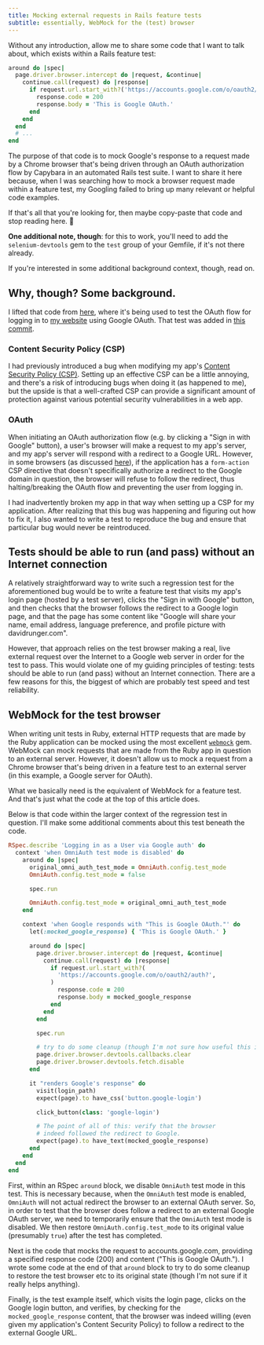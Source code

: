 ```yaml
---
title: Mocking external requests in Rails feature tests
subtitle: essentially, WebMock for the (test) browser
---
```


Without any introduction, allow me to share some code that I want to talk about, which exists within
a Rails feature test:

```rb
around do |spec|
  page.driver.browser.intercept do |request, &continue|
    continue.call(request) do |response|
      if request.url.start_with?('https://accounts.google.com/o/oauth2/auth?')
        response.code = 200
        response.body = 'This is Google OAuth.'
      end
    end
  end
  # ...
end
```

The purpose of that code is to mock Google's response to a request made by a Chrome browser that's
being driven through an OAuth authorization flow by Capybara in an automated Rails test suite. I
want to share it here because, when I was searching how to mock a browser request made within a
feature test, my Googling failed to bring up many relevant or helpful code examples.

If that's all that you're looking for, then maybe copy-paste that code and stop reading here. 🙂

**One additional note, though**: for this to work, you'll need to add the `selenium-devtools` gem to
the `test` group of your Gemfile, if it's not there already.

If you're interested in some additional background context, though, read on.

## Why, though? Some background.

I lifted that code from
[here](https://github.com/davidrunger/david_runger/blob/25ac799/spec/features/user_google_login_spec.rb#L55-L62),
where it's being used to test the OAuth flow for logging in to [my
website](https://davidrunger.com/) using Google OAuth. That test was added in [this
commit](https://github.com/davidrunger/david_runger/commit/6aab7bf).

### Content Security Policy (CSP)

I had previously introduced a bug when modifying my app's [Content Security Policy
(CSP)](https://developer.mozilla.org/en-US/docs/Web/HTTP/CSP). Setting up an effective CSP can be a
little annoying, and there's a risk of introducing bugs when doing it (as happened to me), but the
upside is that a well-crafted CSP can provide a significant amount of protection against various
potential security vulnerabilities in a web app.

### OAuth

When initiating an OAuth authorization flow (e.g. by clicking a "Sign in with Google" button), a
user's browser will make a request to my app's server, and my app's server will respond with a
redirect to a Google URL. However, in some browsers (as discussed
[here](https://github.com/w3c/webappsec-csp/issues/8)), if the application has a `form-action` CSP
directive that doesn't specifically authorize a redirect to the Google domain in question, the
browser will refuse to follow the redirect, thus halting/breaking the OAuth flow and preventing the
user from logging in.

I had inadvertently broken my app in that way when setting up a CSP for my application. After
realizing that this bug was happening and figuring out how to fix it, I also wanted to write a test
to reproduce the bug and ensure that particular bug would never be reintroduced.

## Tests should be able to run (and pass) without an Internet connection

A relatively straightforward way to write such a regression test for the aforementioned bug would be
to write a feature test that visits my app's login page (hosted by a test server), clicks the "Sign
in with Google" button, and then checks that the browser follows the redirect to a Google login
page, and that the page has some content like "Google will share your name, email address, language
preference, and profile picture with davidrunger.com".

However, that approach relies on the test browser making a real, live external request over the
Internet to a Google web server in order for the test to pass. This would violate one of my guiding
principles of testing: tests should be able to run (and pass) without an Internet connection. There
are a few reasons for this, the biggest of which are probably test speed and test reliability.

## WebMock for the test browser

When writing unit tests in Ruby, external HTTP requests that are made by the Ruby application can be
mocked using the most excellent [`webmock`](https://github.com/bblimke/webmock/tree/v3.18.1) gem.
WebMock can mock requests that are made from the Ruby app in question to an external server.
However, it doesn't allow us to mock a request from a Chrome browser that's being driven in a
feature test to an external server (in this example, a Google server for OAuth).

What we basically need is the equivalent of WebMock for a feature test. And that's just what the
code at the top of this article does.

Below is that code within the larger context of the regression test in question. I'll make some
additional comments about this test beneath the code.

```rb
RSpec.describe 'Logging in as a User via Google auth' do
  context 'when OmniAuth test mode is disabled' do
    around do |spec|
      original_omni_auth_test_mode = OmniAuth.config.test_mode
      OmniAuth.config.test_mode = false

      spec.run

      OmniAuth.config.test_mode = original_omni_auth_test_mode
    end

    context 'when Google responds with "This is Google OAuth."' do
      let(:mocked_google_response) { 'This is Google OAuth.' }

      around do |spec|
        page.driver.browser.intercept do |request, &continue|
          continue.call(request) do |response|
            if request.url.start_with?(
              'https://accounts.google.com/o/oauth2/auth?',
            )
              response.code = 200
              response.body = mocked_google_response
            end
          end
        end

        spec.run

        # try to do some cleanup (though I'm not sure how useful this is)
        page.driver.browser.devtools.callbacks.clear
        page.driver.browser.devtools.fetch.disable
      end

      it "renders Google's response" do
        visit(login_path)
        expect(page).to have_css('button.google-login')

        click_button(class: 'google-login')

        # The point of all of this: verify that the browser
        # indeed followed the redirect to Google.
        expect(page).to have_text(mocked_google_response)
      end
    end
  end
end
```

First, within an RSpec `around` block, we disable `OmniAuth` test mode in this test. This is
necessary because, when the `OmniAuth` test mode is enabled, `OmniAuth` will not actual redirect the
browser to an external OAuth server. So, in order to test that the browser does follow a redirect to
an external Google OAuth server, we need to temporarily ensure that the `OmniAuth` test mode is
disabled. We then restore `OmniAuth.config.test_mode` to its original value (presumably `true`)
after the test has completed.

Next is the code that mocks the request to accounts.google.com, providing a specified response code
(200) and content ("This is Google OAuth."). I wrote some code at the end of that `around` block to
try to do some cleanup to restore the test browser etc to its original state (though I'm not sure if
it really helps anything).

Finally, is the test example itself, which visits the login page, clicks on the Google login button,
and verifies, by checking for the `mocked_google_response` content, that the browser was indeed
willing (even given my application's Content Security Policy) to follow a redirect to the external
Google URL.
